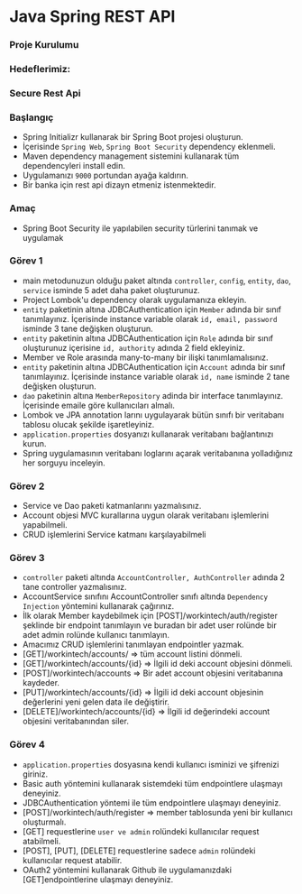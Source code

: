#  Java Spring REST API

### Proje Kurulumu

### Hedeflerimiz:

### Secure Rest Api

 ### Başlangıç
 * Spring Initializr kullanarak bir Spring Boot projesi oluşturun.
 * İçerisinde ```Spring Web```, ```Spring Boot Security``` dependency eklenmeli.
 * Maven dependency management sistemini kullanarak tüm dependencyleri install edin.
 * Uygulamanızı  ```9000``` portundan ayağa kaldırın.
 * Bir banka için rest api dizayn etmeniz istenmektedir.

### Amaç
 * Spring Boot Security ile yapılabilen security türlerini tanımak ve uygulamak
 
 ### Görev 1
 * main metodunuzun olduğu paket altında ```controller```, ```config```, ```entity```, ```dao```, ```service``` isminde 5 adet daha paket oluşturunuz.
 * Project Lombok'u dependency olarak uygulamanıza ekleyin.
 * ```entity``` paketinin altına JDBCAuthentication için ```Member``` adında bir sınıf tanımlayınız. İçerisinde instance variable olarak ```id, email, password``` isminde 3 tane değişken oluşturun.
 * ```entity``` paketinin altına JDBCAuthentication için ```Role``` adında bir sınıf oluşturunuz içerisine ```id, authority``` adında 2 field ekleyiniz.
 * Member ve Role arasında many-to-many bir ilişki tanımlamalısınız.
 * ```entity``` paketinin altına JDBCAuthentication için ```Account``` adında bir sınıf tanımlayınız. İçerisinde instance variable olarak ```id, name``` isminde 2 tane değişken oluşturun.
 * ```dao``` paketinin altına ```MemberRepository``` adinda bir interface tanımlayınız. İçerisinde emaile göre kullanıcıları almalı.
 * Lombok ve JPA annotation larını uygulayarak bütün sınıfı bir veritabanı tablosu olucak şekilde işaretleyiniz.
 * ```application.properties``` dosyanızı kullanarak veritabanı bağlantınızı kurun.
 * Spring uygulamasının veritabanı loglarını açarak veritabanına yolladığınız her sorguyu inceleyin.

### Görev 2
 * Service ve Dao paketi katmanlarını yazmalısınız. 
 * Account objesi MVC kurallarına uygun olarak veritabanı işlemlerini yapabilmeli.
 * CRUD işlemlerini Service katmanı karşılayabilmeli

 ### Görev 3
 * ```controller``` paketi altında ```AccountController, AuthController``` adında 2 tane controller yazmalısınız.
 * AccountService sınıfını AccountController sınıfı altında ```Dependency Injection``` yöntemini kullanarak çağırınız.
 * İlk olarak Member kaydebilmek için [POST]/workintech/auth/register şeklinde bir endpoint tanımlayın ve buradan bir adet user rolünde bir adet admin rolünde kullanıcı tanımlayın.
 * Amacımız CRUD işlemlerini tanımlayan endpointler yazmak.
 * [GET]/workintech/accounts/ => tüm account listini dönmeli.
 * [GET]/workintech/accounts/{id} => İlgili id deki account objesini dönmeli. 
 * [POST]/workintech/accounts => Bir adet account objesini veritabanına kaydeder.
 * [PUT]/workintech/accounts/{id} => İlgili id deki account objesinin değerlerini yeni gelen data ile değiştirir.
 * [DELETE]/workintech/accounts/{id} => İlgili id değerindeki account objesini veritabanından siler.
 

### Görev 4
 * ```application.properties``` dosyasına kendi kullanıcı isminizi ve şifrenizi giriniz.
 * Basic auth yöntemini kullanarak sistemdeki tüm endpointlere ulaşmayı deneyiniz.
 * JDBCAuthentication yöntemi ile  tüm endpointlere ulaşmayı deneyiniz. 
 * [POST]/workintech/auth/register => member tablosunda yeni bir kullanıcı oluşturmalı.
 * [GET] requestlerine ```user ve admin``` rolündeki kullanıcılar request atabilmeli.
 * [POST], [PUT], [DELETE] requestlerine sadece ```admin``` rolündeki kullanıcılar request atabilir.
 * OAuth2 yöntemini kullanarak Github ile uygulamanızdaki [GET]endpointlerine ulaşmayı deneyiniz.
